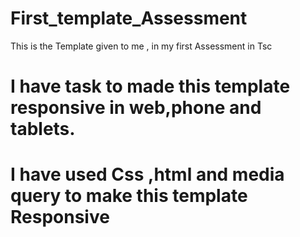 # First_template_Assessment
This is the Template given to me , in my first Assessment in Tsc 
# I have task to made this template responsive in web,phone and tablets.
# I have used Css ,html and media query to make this template Responsive
